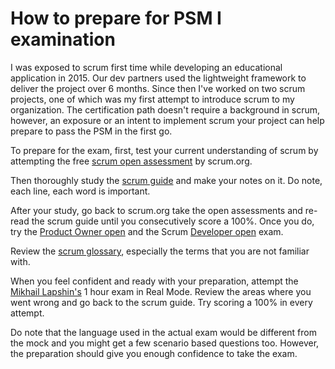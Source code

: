 # How to prepare for PSM I examination
I was exposed to scrum first time while developing an educational application in 2015. Our dev partners used the lightweight framework to deliver the project over 6 months. Since then I've worked on two scrum projects, one of which was my first attempt to introduce scrum to my organization.
The certification path doesn't require a background in scrum, however, an exposure or an intent to implement scrum your project can help prepare to pass the PSM in the first go.

To prepare for the exam, first, test your current understanding of scrum by attempting the free [scrum open assessment](https://www.scrum.org/open-assessments/scrum-open) by scrum.org. 

Then thoroughly study the [scrum guide](https://scrumguides.org/docs/scrumguide/v2020/2020-Scrum-Guide-US.pdf#zoom=100) and make your notes on it. Do note, each line, each word is important. 

After your study, go back to scrum.org take the open assessments and re-read the scrum guide until you consecutively score a 100%. Once you do, try the [Product Owner open](https://www.scrum.org/open-assessments/product-owner-open) and the Scrum [Developer open](https://www.scrum.org/open-assessments/scrum-developer-open) exam. 

Review the [scrum glossary](https://www.scrum.org/resources/scrum-glossary), especially the terms that you are not familiar with.  

When you feel confident and ready with your preparation, attempt the [Mikhail Lapshin's](https://mlapshin.com/index.php/scrum-quizzes/) 1 hour exam in Real Mode. Review the areas where you went wrong and go back to the scrum guide. Try scoring a 100% in every attempt.

Do note that the language used in the actual exam would be different from the mock and you might get a few scenario based questions too. However, the preparation should give you enough confidence to take the exam. 



